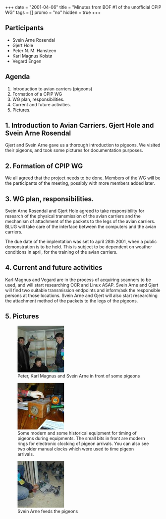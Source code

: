 +++
date = "2001-04-06"
title = "Minutes from BOF #1 of the unofficial CPIP WG"
tags = []
promo = "no"
hidden = true
+++
<h2>Participants</h2>
<ul>
<li>Svein Arne Rosendal</li>
<li>Gjert Hole</li>
<li>Peter N. M. Hansteen</li>
<li>Karl Magnus Kolstø</li>
<li>Vegard Engen</li>
</ul>
<h2>Agenda</h2>
<ol>
<li>Introduction to avian carriers (pigeons)</li>
<li>Formation of a CPIP WG</li>
<li>WG plan, responsibilities.</li>
<li>Current and future activities.</li>
<li>Pictures.</li>
</ol>
<h2>1. Introduction to Avian Carriers. Gjert Hole and Svein Arne Rosendal</h2>
<p>Gjert and Svein Arne gave us a thorough introduction to pigeons. We visited their pigeons, and took some pictures for documentation purposes.</p>
<h2>2. Formation of CPIP WG</h2>
<p>We all agreed that the project needs to be done. Members of the WG will be the participants of the meeting, possibly with more members added later.</p>
<h2>3. WG plan, responsibilities.</h2>
<p>Svein Arne Rosendal and Gjert Hole agreed to take responsibility for research of the physical transmission of the avian carriers and the mechanism of attachment of the packets to the legs of the avian carriers. BLUG will take care of the interface between the computers and the avian carriers.</p>
<p>The due date of the implentation was set to april 28th 2001, when a public demonstration is to be held. This is subject to be dependent on weather conditions in april, for the training of the avian carriers.</p>
<h2>4. Current and future activities</h2>
<p>Karl Magnus and Vegard are in the process of acquiring scanners to be used, and will start researching OCR and Linux ASAP. Svein Arne and Gjert will find two suitable transmission endpoints and inform/ask the responsible persons at those locations. Svein Arne and Gjert will also start researching the attachment method of the packets to the legs of the pigeons.</p>
<h2>5. Pictures</h2>
<div data-carousel-extra="{&quot;blog_id&quot;:1,&quot;permalink&quot;:&quot;http:\/\/www.blug.linux.no\/rfc1149\/minutes1\/&quot;}" id="gallery-6" class="gallery galleryid-176 gallery-columns-3 gallery-size-thumbnail"><figure class="gallery-item">
			<div class="gallery-icon landscape">
				<a href="/img/uploads/2014/09/due-gruppe.jpg"><img src="/img/uploads/2014/09/due-gruppe-150x150.jpg" class="attachment-thumbnail size-thumbnail" alt="Peter, Karl Magnus and Svein Arne in front of some pigeons" aria-describedby="gallery-6-177" data-attachment-id="177" data-permalink="http://www.blug.linux.no/project/rfc1149/minutes1/due-gruppe/" data-orig-file="/img/uploads/2014/09/due-gruppe.jpg" data-orig-size="640,480" data-comments-opened="1" data-image-meta="{&quot;aperture&quot;:&quot;0&quot;,&quot;credit&quot;:&quot;&quot;,&quot;camera&quot;:&quot;&quot;,&quot;caption&quot;:&quot;&quot;,&quot;created_timestamp&quot;:&quot;0&quot;,&quot;copyright&quot;:&quot;&quot;,&quot;focal_length&quot;:&quot;0&quot;,&quot;iso&quot;:&quot;0&quot;,&quot;shutter_speed&quot;:&quot;0&quot;,&quot;title&quot;:&quot;&quot;,&quot;orientation&quot;:&quot;0&quot;}" data-image-title="Peter, Karl Magnus and Svein Arne in front of some pigeons" data-image-description="" data-medium-file="http://www.blug.linux.no/wp-content/uploads/2014/09/due-gruppe-300x225.jpg" data-large-file="http://www.blug.linux.no/wp-content/uploads/2014/09/due-gruppe.jpg" width="150" height="150"></a>
			</div>
				<figcaption class="wp-caption-text gallery-caption" id="gallery-6-177">
				Peter, Karl Magnus and Svein Arne in front of some pigeons
				</figcaption></figure><figure class="gallery-item">
			<div class="gallery-icon landscape">
				<a href="/img/uploads/2014/09/due-utstyr.jpg"><img src="/img/uploads/2014/09/due-utstyr-150x150.jpg" class="attachment-thumbnail size-thumbnail" alt="Some modern and some historical equipment for timing of pigeons during equipments. The small bits in front are modern rings for electronic clocking of pigeon arrivals. You can also see two older manual clocks which were used to time pigeon arrivals." aria-describedby="gallery-6-178" data-attachment-id="178" data-permalink="http://www.blug.linux.no/rfc1149/minutes1/due-utstyr/" data-orig-file="http://www.blug.linux.no/wp-content/uploads/2014/09/due-utstyr.jpg" data-orig-size="640,480" data-comments-opened="1" data-image-meta="{&quot;aperture&quot;:&quot;0&quot;,&quot;credit&quot;:&quot;&quot;,&quot;camera&quot;:&quot;&quot;,&quot;caption&quot;:&quot;&quot;,&quot;created_timestamp&quot;:&quot;0&quot;,&quot;copyright&quot;:&quot;&quot;,&quot;focal_length&quot;:&quot;0&quot;,&quot;iso&quot;:&quot;0&quot;,&quot;shutter_speed&quot;:&quot;0&quot;,&quot;title&quot;:&quot;&quot;,&quot;orientation&quot;:&quot;0&quot;}" data-image-title="Some modern and some historical equipment" data-image-description="" data-medium-file="http://www.blug.linux.no/wp-content/uploads/2014/09/due-utstyr-300x225.jpg" data-large-file="http://www.blug.linux.no/wp-content/uploads/2014/09/due-utstyr.jpg" width="150" height="150"></a>
			</div>
				<figcaption class="wp-caption-text gallery-caption" id="gallery-6-178">
				Some modern and some historical equipment for timing of pigeons during equipments. The small bits in front are modern rings for electronic clocking of pigeon arrivals. You can also see two older manual clocks which were used to time pigeon arrivals.
				</figcaption></figure><figure class="gallery-item">
			<div class="gallery-icon landscape">
				<a href="/img/uploads/2014/09/due-mating.jpg"><img src="/img/uploads/2014/09/due-mating-150x150.jpg" class="attachment-thumbnail size-thumbnail" alt="Svein Arne feeds the pigeons" aria-describedby="gallery-6-179" data-attachment-id="179" data-permalink="http://www.blug.linux.no/rfc1149/minutes1/due-mating/" data-orig-file="/img/uploads/2014/09/due-mating.jpg" data-orig-size="640,480" data-comments-opened="1" data-image-meta="{&quot;aperture&quot;:&quot;0&quot;,&quot;credit&quot;:&quot;&quot;,&quot;camera&quot;:&quot;&quot;,&quot;caption&quot;:&quot;&quot;,&quot;created_timestamp&quot;:&quot;0&quot;,&quot;copyright&quot;:&quot;&quot;,&quot;focal_length&quot;:&quot;0&quot;,&quot;iso&quot;:&quot;0&quot;,&quot;shutter_speed&quot;:&quot;0&quot;,&quot;title&quot;:&quot;&quot;,&quot;orientation&quot;:&quot;0&quot;}" data-image-title="Svein Arne feeds the pigeons" data-image-description="" data-medium-file="http://www.blug.linux.no/wp-content/uploads/2014/09/due-mating-300x225.jpg" data-large-file="http://www.blug.linux.no/wp-content/uploads/2014/09/due-mating.jpg" width="150" height="150"></a>
			</div>
				<figcaption class="wp-caption-text gallery-caption" id="gallery-6-179">
				Svein Arne feeds the pigeons
				</figcaption></figure>
		</div>
	